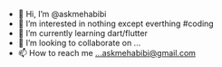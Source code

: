 - 👋 Hi, I’m @askmehabibi
- 👀 I’m interested in nothing except everthing #coding
- 🌱 I’m currently learning dart/flutter
- 💞️ I’m looking to collaborate on ...
- 📫 How to reach me ...askmehabibi@gmail.com

<!---
askmehabibi/askmehabibi is a ✨ special ✨ repository because its `README.md` (this file) appears on your GitHub profile.
You can click the Preview link to take a look at your changes.
--->

